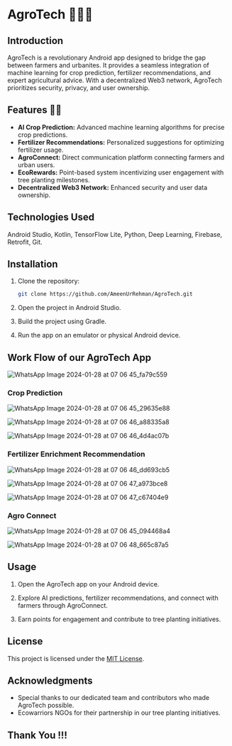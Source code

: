 # AgroTech 🌲🎄🌲

## Introduction

AgroTech is a revolutionary Android app designed to bridge the gap between farmers and urbanites. It provides a seamless integration of machine learning for crop prediction, fertilizer recommendations, and expert agricultural advice. With a decentralized Web3 network, AgroTech prioritizes security, privacy, and user ownership.

## Features 🚀🚀

- **AI Crop Prediction:** Advanced machine learning algorithms for precise crop predictions.
- **Fertilizer Recommendations:** Personalized suggestions for optimizing fertilizer usage.
- **AgroConnect:** Direct communication platform connecting farmers and urban users.
- **EcoRewards:** Point-based system incentivizing user engagement with tree planting milestones.
- **Decentralized Web3 Network:** Enhanced security and user data ownership.

## Technologies Used

Android Studio, Kotlin, TensorFlow Lite, Python, Deep Learning, Firebase, Retrofit, Git.

## Installation

1. Clone the repository:
   ```bash
   git clone https://github.com/AmeenUrRehman/AgroTech.git
   ```

2. Open the project in Android Studio.

3. Build the project using Gradle.

4. Run the app on an emulator or physical Android device.

## Work Flow of our AgroTech App

![WhatsApp Image 2024-01-28 at 07 06 45_fa79c559](https://github.com/AmeenUrRehman/AgroTech/assets/83868776/733bba43-0a7a-4a15-b0ef-aa1d9c240986)

### Crop Prediction

![WhatsApp Image 2024-01-28 at 07 06 45_29635e88](https://github.com/AmeenUrRehman/AgroTech/assets/83868776/d4de4772-9959-4ce8-9fd2-8d77ac8c7efb)

![WhatsApp Image 2024-01-28 at 07 06 46_a88335a8](https://github.com/AmeenUrRehman/AgroTech/assets/83868776/06676ffe-62c7-487d-9dfd-0adbed03fd45)

![WhatsApp Image 2024-01-28 at 07 06 46_4d4ac07b](https://github.com/AmeenUrRehman/AgroTech/assets/83868776/302f4eaa-c124-477f-883e-09bb69ad6921)

### Fertilizer Enrichment Recommendation

![WhatsApp Image 2024-01-28 at 07 06 46_dd693cb5](https://github.com/AmeenUrRehman/AgroTech/assets/83868776/af8fd636-7371-4124-92f1-59f3ccbee743)

![WhatsApp Image 2024-01-28 at 07 06 47_a973bce8](https://github.com/AmeenUrRehman/AgroTech/assets/83868776/97e52d61-b284-4be5-9dae-ff38e4c32e00)

![WhatsApp Image 2024-01-28 at 07 06 47_c67404e9](https://github.com/AmeenUrRehman/AgroTech/assets/83868776/44a3f21a-3c57-4fd3-b111-e47e1c1ae1fb)

### Agro Connect

![WhatsApp Image 2024-01-28 at 07 06 45_094468a4](https://github.com/AmeenUrRehman/AgroTech/assets/83868776/5783e6a4-e934-4d87-8e60-513d7e585565)

![WhatsApp Image 2024-01-28 at 07 06 48_665c87a5](https://github.com/AmeenUrRehman/AgroTech/assets/83868776/55f99a41-1c77-40b3-aa3c-ee9080f17544)

## Usage

1. Open the AgroTech app on your Android device.

2. Explore AI predictions, fertilizer recommendations, and connect with farmers through AgroConnect.

3. Earn points for engagement and contribute to tree planting initiatives.

## License

This project is licensed under the [MIT License](LICENSE).

## Acknowledgments

- Special thanks to our dedicated team and contributors who made AgroTech possible.
- Ecowarriors NGOs for their partnership in our tree planting initiatives.

## Thank You !!! 
